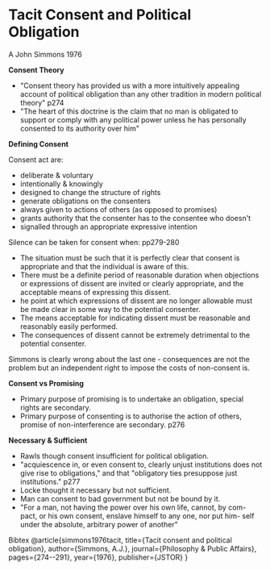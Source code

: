 Tacit Consent and Political Obligation
======================================

A John Simmons 1976

**Consent Theory**

- "Consent theory has provided us with a more intuitively appealing account of political obligation than any other tradition in modern political theory" p274
- "The heart of this doctrine is the claim that no man is obligated to support or comply with any political power unless he has personally consented to its authority over him"

**Defining Consent**

Consent act are:

- deliberate & voluntary
- intentionally & knowingly
- designed to change the structure of rights
- generate obligations on the consenters
- always given to actions of others (as opposed to promises)
- grants authority that the consenter has to the consentee who doesn't
- signalled through an appropriate expressive intention

Silence can be taken for consent when: pp279-280

- The situation must be such that it is perfectly clear that consent is appropriate and that the individual is aware of this.
- There must be a definite period of reasonable duration when objections or expressions of dissent are invited or clearly appropriate, and the acceptable means of expressing this dissent.
- he point at which expressions of dissent are no longer allowable must be made clear in some way to the potential consenter.
- The means acceptable for indicating dissent must be reasonable and reasonably easily performed.
- The consequences of dissent cannot be extremely detrimental to the potential consenter.

Simmons is clearly wrong about the last one - consequences are not the problem but an independent right to impose the costs of non-consent is.


**Consent vs Promising**

- Primary purpose of promising is to undertake an obligation, special rights are secondary.
- Primary purpose of consenting is to authorise the action of others, promise of non-interference are secondary. p276


**Necessary & Sufficient**

- Rawls though consent insufficient for political obligation.
- "acquiescence in, or even consent to, clearly unjust institutions does not give rise to obligations," and that "obligatory ties presuppose just institutions." p277
- Locke thought it necessary but not sufficient.
- Man can consent to bad government but not be bound by it.
- "For a man, not having the power over his own life, cannot, by com- pact, or his own consent, enslave himself to any one, nor put him- self under the absolute, arbitrary power of another"




Bibtex
	@article{simmons1976tacit,
	  title={Tacit consent and political obligation},
	  author={Simmons, A.J.},
	  journal={Philosophy \& Public Affairs},
	  pages={274--291},
	  year={1976},
	  publisher={JSTOR}
	}
